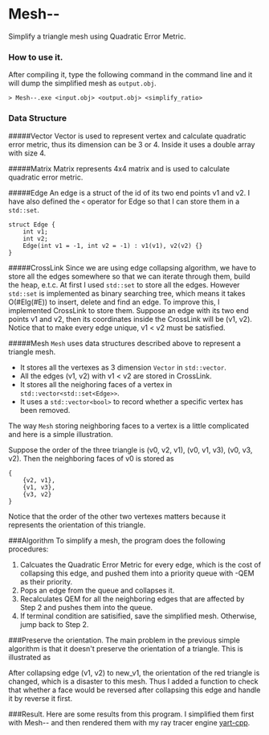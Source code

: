 # Mesh--
Simplify a triangle mesh using Quadratic Error Metric.

### How to use it.
After compiling it, type the following command in the command line and it will dump the simplified mesh as `output.obj`.
```
> Mesh--.exe <input.obj> <output.obj> <simplify_ratio>
```

### Data Structure
#####Vector
Vector is used to represent vertex and calculate quadratic error metric, thus its dimension can be 3 or 4. Inside it uses a double array with size 4.

#####Matrix
Matrix represents 4x4 matrix and is used to calculate quadratic error metric.

#####Edge
An edge is a struct of the id of its two end points v1 and v2. I have also defined the `<` operator for Edge so that I can store them in a `std::set`.
```
struct Edge {
	int v1;
	int v2;
	Edge(int v1 = -1, int v2 = -1) : v1(v1), v2(v2) {}
}
```

#####CrossLink
Since we are using edge collapsing algorithm, we have to store all the edges somewhere so that we can iterate through them, build the heap, e.t.c. At first I used `std::set` to store all the edges. However `std::set` is implemented as binary searching tree, which means it takes O(#Elg(#E)) to insert, delete and find an edge. To improve this, I implemented CrossLink to store them. Suppose an edge with its two end points v1 and v2, then its coordinates inside the CrossLink will be (v1, v2). Notice that to make every edge unique, v1 < v2 must be satisfied.

#####Mesh
`Mesh` uses data structures described above to represent a triangle mesh.
- It stores all the vertexes as 3 dimension `Vector` in `std::vector`.
- All the edges (v1, v2) with v1 < v2 are stored in CrossLink.
- It stores all the neighoring faces of a vertex in `std::vector<std::set<Edge>>`.
- It uses a `std::vector<bool>` to record whether a specific vertex has been removed.

The way `Mesh` storing neighboring faces to a vertex is a little complicated and here is a simple illustration.
<img href="img/illustrate.png"/>

Suppose the order of the three triangle is (v0, v2, v1), (v0, v1, v3), (v0, v3, v2). Then the neighboring faces of v0 is stored as
```
{
	{v2, v1},
	{v1, v3},
	{v3, v2}
}
```
Notice that the order of the other two vertexes matters because it represents the orientation of this triangle.

###Algorithm
To simplify a mesh, the program does the following procedures:
1. Calcuates the Quadratic Error Metric for every edge, which is the cost of collapsing this edge, and pushed them into a priority queue with -QEM as their priority.
2. Pops an edge from the queue and collapses it.
3. Recalculates QEM for all the neighboring edges that are affected by Step 2 and pushes them into the queue.
4. If terminal condition are satisified, save the simplified mesh. Otherwise, jump back to Step 2.

###Preserve the orientation.
The main problem in the previous simple algorithm is that it doesn't preserve the orientation of a triangle. This is illustrated as
<img href="img/orientation.png"/>

After collapsing edge (v1, v2) to new_v1, the orientation of the red triangle is changed, which is a disaster to this mesh. Thus I added a function to check that whether a face would be reversed after collapsing this edge and handle it by reverse it first.

###Result.
Here are some results from this program. I simplified them first with Mesh-- and then rendered them with my ray tracer engine [yart-cpp](https://github.com/seanzw/yart-cpp).



